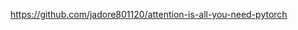 

<!--
 * @version:
 * @Author:  StevenJokess https://github.com/StevenJokess
 * @Date: 2020-12-22 23:35:49
 * @LastEditors:  StevenJokess https://github.com/StevenJokess
 * @LastEditTime: 2020-12-22 23:45:11
 * @Description:
 * @TODO::
 * @Reference:
-->
https://github.com/jadore801120/attention-is-all-you-need-pytorch
